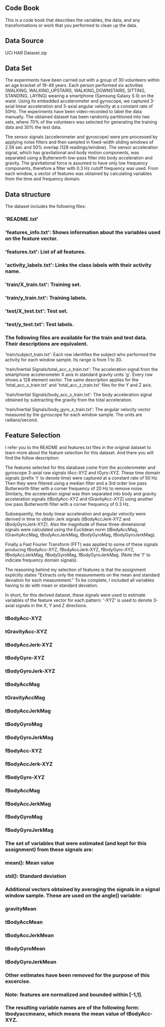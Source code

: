 ## Code Book

This is a code book that describes the variables, the data, and any transformations or work that you performed to clean up the data.

## Data Source

UCI HAR Dataset.zip

## Data Set

The experiments have been carried out with a group of 30 volunteers within an age bracket of 19-48 years. Each person performed six activities (WALKING, WALKING_UPSTAIRS, WALKING_DOWNSTAIRS, SITTING, STANDING, LAYING) wearing a smartphone (Samsung Galaxy S II) on the waist. Using its embedded accelerometer and gyroscope, we captured 3-axial linear acceleration and 3-axial angular velocity at a constant rate of 50Hz. The experiments have been video-recorded to label the data manually. The obtained dataset has been randomly partitioned into two sets, where 70% of the volunteers was selected for generating the training data and 30% the test data.

The sensor signals (accelerometer and gyroscope) were pre-processed by applying noise filters and then sampled in fixed-width sliding windows of 2.56 sec and 50% overlap (128 readings/window). The sensor acceleration signal, which has gravitational and body motion components, was separated using a Butterworth low-pass filter into body acceleration and gravity. The gravitational force is assumed to have only low frequency components, therefore a filter with 0.3 Hz cutoff frequency was used. From each window, a vector of features was obtained by calculating variables from the time and frequency domain.

## Data structure

The dataset includes the following files:

### 'README.txt'
### 'features_info.txt': Shows information about the variables used on the feature vector.
### 'features.txt': List of all features.
### 'activity_labels.txt': Links the class labels with their activity name.
### 'train/X_train.txt': Training set.
### 'train/y_train.txt': Training labels.
### 'test/X_test.txt': Test set.
### 'test/y_test.txt': Test labels.
### The following files are available for the train and test data. Their descriptions are equivalent.

'train/subject_train.txt': Each row identifies the subject who performed the activity for each window sample. Its range is from 1 to 30.

'train/Inertial Signals/total_acc_x_train.txt': The acceleration signal from the smartphone accelerometer X axis in standard gravity units 'g'. Every row shows a 128 element vector. The same description applies for the 'total_acc_x_train.txt' and 'total_acc_z_train.txt' files for the Y and Z axis.

'train/Inertial Signals/body_acc_x_train.txt': The body acceleration signal obtained by subtracting the gravity from the total acceleration.

'train/Inertial Signals/body_gyro_x_train.txt': The angular velocity vector measured by the gyroscope for each window sample. The units are radians/second.

## Feature Selection

I refer you to the README and features.txt files in the original dataset to learn more about the feature selection for this dataset. And there you will find the follow description:

The features selected for this database come from the accelerometer and gyroscope 3-axial raw signals tAcc-XYZ and tGyro-XYZ. These time domain signals (prefix 't' to denote time) were captured at a constant rate of 50 Hz. Then they were filtered using a median filter and a 3rd order low pass Butterworth filter with a corner frequency of 20 Hz to remove noise. Similarly, the acceleration signal was then separated into body and gravity acceleration signals (tBodyAcc-XYZ and tGravityAcc-XYZ) using another low pass Butterworth filter with a corner frequency of 0.3 Hz.

Subsequently, the body linear acceleration and angular velocity were derived in time to obtain Jerk signals (tBodyAccJerk-XYZ and tBodyGyroJerk-XYZ). Also the magnitude of these three-dimensional signals were calculated using the Euclidean norm (tBodyAccMag, tGravityAccMag, tBodyAccJerkMag, tBodyGyroMag, tBodyGyroJerkMag).

Finally a Fast Fourier Transform (FFT) was applied to some of these signals producing fBodyAcc-XYZ, fBodyAccJerk-XYZ, fBodyGyro-XYZ, fBodyAccJerkMag, fBodyGyroMag, fBodyGyroJerkMag. (Note the 'f' to indicate frequency domain signals).

The reasoning behind my selection of features is that the assignment explicitly states "Extracts only the measurements on the mean and standard deviation for each measurement." To be complete, I included all variables having to do with mean or standard deviation.

In short, for this derived dataset, these signals were used to estimate variables of the feature vector for each pattern:
'-XYZ' is used to denote 3-axial signals in the X, Y and Z directions.

### tBodyAcc-XYZ
### tGravityAcc-XYZ
### tBodyAccJerk-XYZ
### tBodyGyro-XYZ
### tBodyGyroJerk-XYZ
### tBodyAccMag
### tGravityAccMag
### tBodyAccJerkMag
### tBodyGyroMag
### tBodyGyroJerkMag
### fBodyAcc-XYZ
### fBodyAccJerk-XYZ
### fBodyGyro-XYZ
### fBodyAccMag
### fBodyAccJerkMag
### fBodyGyroMag
### fBodyGyroJerkMag
### The set of variables that were estimated (and kept for this assignment) from these signals are:

### mean(): Mean value
### std(): Standard deviation
### Additional vectors obtained by averaging the signals in a signal window sample. These are used on the angle() variable:

### gravityMean
### tBodyAccMean
### tBodyAccJerkMean
### tBodyGyroMean
### tBodyGyroJerkMean
### Other estimates have been removed for the purpose of this excercise.

### Note: features are normalized and bounded within [-1,1].

### The resulting variable names are of the following form: tbodyaccmeanx, which means the mean value of tBodyAcc-XYZ.
